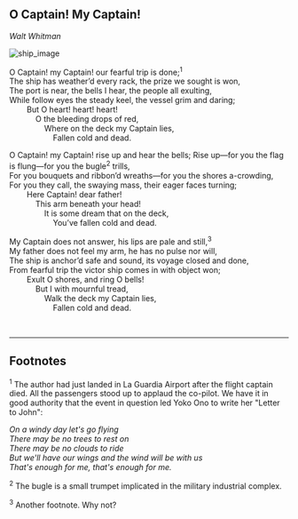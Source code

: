 ## O Captain! My Captain!
*Walt Whitman*


![ship_image](hip.jpg "Ship image")



O Captain! my Captain! our fearful trip is done;<sup>1</sup>  
The ship has weather’d every rack, the prize we sought is won,  
The port is near, the bells I hear, the people all exulting,  
While follow eyes the steady keel, the vessel grim and daring;  
&nbsp; &nbsp; &nbsp; &nbsp; But O heart! heart! heart!  
&nbsp; &nbsp; &nbsp; &nbsp; &nbsp; &nbsp; O the bleeding drops of red,  
&nbsp; &nbsp; &nbsp; &nbsp; &nbsp; &nbsp; &nbsp; &nbsp; Where on the deck my Captain lies,  
&nbsp; &nbsp; &nbsp; &nbsp; &nbsp; &nbsp; &nbsp; &nbsp; &nbsp; &nbsp; Fallen cold and dead.  



O Captain! my Captain! rise up and hear the bells; 
Rise up—for you the flag is flung—for you the bugle<sup>2</sup> trills,  
For you bouquets and ribbon’d wreaths—for you the shores a-crowding,  
For you they call, the swaying mass, their eager faces turning;  
&nbsp; &nbsp; &nbsp; &nbsp; Here Captain! dear father!  
&nbsp; &nbsp; &nbsp; &nbsp; &nbsp; &nbsp; This arm beneath your head!  
&nbsp; &nbsp; &nbsp; &nbsp; &nbsp; &nbsp; &nbsp; &nbsp; It is some dream that on the deck,  
&nbsp; &nbsp; &nbsp; &nbsp; &nbsp; &nbsp; &nbsp; &nbsp; &nbsp; &nbsp; You’ve fallen cold and dead.  


My Captain does not answer, his lips are pale and still,<sup>3</sup>  
My father does not feel my arm, he has no pulse nor will,  
The ship is anchor’d safe and sound, its voyage closed and done,  
From fearful trip the victor ship comes in with object won;  
&nbsp; &nbsp; &nbsp; &nbsp; Exult O shores, and ring O bells!  
&nbsp; &nbsp; &nbsp; &nbsp; &nbsp; &nbsp; But I with mournful tread,  
&nbsp; &nbsp; &nbsp; &nbsp; &nbsp; &nbsp; &nbsp; &nbsp; Walk the deck my Captain lies,  
&nbsp; &nbsp; &nbsp; &nbsp; &nbsp; &nbsp; &nbsp; &nbsp; &nbsp; &nbsp; Fallen cold and dead.  

<br>

---

## Footnotes

<sup>1</sup> The author had just landed in La Guardia Airport after the flight captain died. All the passengers stood up to applaud the co-pilot. We have it in good authority that the event in question led Yoko Ono to write her "Letter to John":

*On a windy day let's go flying*  
*There may be no trees to rest on*  
*There may be no clouds to ride*  
*But we'll have our wings and the wind will be with us*  
*That's enough for me, that's enough for me.*

<sup>2</sup> The bugle is a small trumpet implicated in the military industrial complex.

<sup>3</sup> Another footnote. Why not? 

